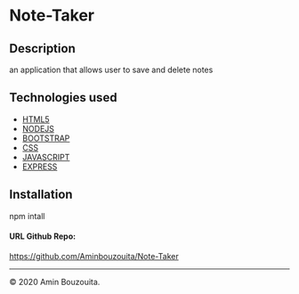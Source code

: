 # Note-Taker
## Description
an application that allows user to save and delete notes
## Technologies used
* [HTML5](#HTML5)
* [NODEJS](#NODEJS)
* [BOOTSTRAP](#BOOTSTRAP)
* [CSS](#CSS)
* [JAVASCRIPT](#JAVASCRIPT)
* [EXPRESS](#EXPRESS)
## Installation
npm intall

#### URL Github Repo:
https://github.com/Aminbouzouita/Note-Taker


---
© 2020 Amin Bouzouita.
